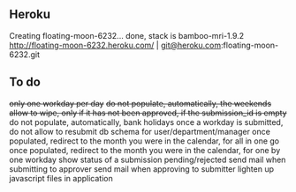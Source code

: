 ## Heroku ##
Creating floating-moon-6232... done, stack is bamboo-mri-1.9.2
http://floating-moon-6232.heroku.com/ | git@heroku.com:floating-moon-6232.git

## To do ##
~~only one workday per day~~
~~do not populate, automatically, the weekends~~
~~allow to wipe, only if it has not been approved, if the submission_id is empty~~
do not populate, automatically, bank holidays
once a workday is submitted, do not allow to resubmit
db schema for user/department/manager
once populated, redirect to the month you were in the calendar, for all in one go
once populated, redirect to the month you were in the calendar, for one by one workday
show status of a submission pending/rejected
send mail when submitting to approver
send mail when approving to submitter
lighten up javascript files in application
